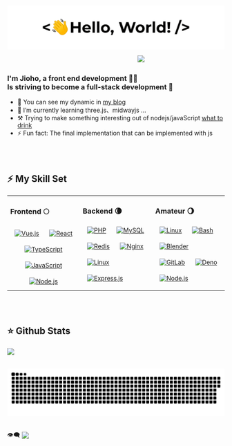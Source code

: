 <div style="width:100%;height:0px;padding-bottom: 20%;position:relative;">
<img style="position: absolute;top: 0;left: 0;height: 100%;object-fit: cover;width: 100%" src="./assets/greetings.gif" align="center" />
</div>  

<br />
<br />
 <img align="right" width="40%" marginTop="-20px" style="margin-top:-20px;max-width: 360px;" src="https://github-readme-stats.vercel.app/api/top-langs/?username=Jioho&layout=compact">
 
### <div align="left">I'm Jioho, a front end development 👨‍💻 <br /> Is striving to become a full-stack development 🚀</div>  

* 🔭 You can see my dynamic in [my blog](https://blog.jioho.cn/) 
* 👀 I’m currently learning three.js、midwayjs ...
* ⚒️ Trying to make something interesting out of nodejs/javaScript [what to drink](https://what-to-drink.gitee.io/2023/)
* ⚡ Fun fact: The final implementation that can be implemented with js 


<br />
<br />

##  ⚡ My Skill Set  

<table><tr><td valign="top" width="33%">

### Frontend  🌕

<div align="center">  
<a href="https://vuejs.org/" target="_blank"><img style="margin: 10px" src="https://profilinator.rishav.dev/skills-assets/vuejs-original-wordmark.svg" alt="Vue.js" height="50" /></a>  
<a href="https://reactjs.org/" target="_blank"><img style="margin: 10px" src="https://profilinator.rishav.dev/skills-assets/react-original-wordmark.svg" alt="React" height="50" /></a>  
<a href="https://www.typescriptlang.org/" target="_blank"><img style="margin: 10px" src="https://profilinator.rishav.dev/skills-assets/typescript-original.svg" alt="TypeScript" height="50" /></a>  
<a href="https://www.javascript.com/" target="_blank"><img style="margin: 10px" src="https://profilinator.rishav.dev/skills-assets/javascript-original.svg" alt="JavaScript" height="50" /></a>  
<a href="https://nodejs.org/" target="_blank"><img style="margin: 10px" src="https://profilinator.rishav.dev/skills-assets/nodejs-original-wordmark.svg" alt="Node.js" height="50" /></a>  

</div>

</td><td valign="top" width="33%">

### Backend  🌘

<div align="left">  
<a href="https://www.php.net/" target="_blank"><img style="margin: 10px" src="https://profilinator.rishav.dev/skills-assets/php-original.svg" alt="PHP" height="50" /></a>  
<a href="https://www.mysql.com/" target="_blank"><img style="margin: 10px" src="https://profilinator.rishav.dev/skills-assets/mysql-original-wordmark.svg" alt="MySQL" height="50" /></a>  
<a href="https://redis.io/" target="_blank"><img style="margin: 10px" src="https://profilinator.rishav.dev/skills-assets/redis-original-wordmark.svg" alt="Redis" height="50" /></a>  
<a href="https://www.nginx.com/" target="_blank"><img style="margin: 10px" src="https://profilinator.rishav.dev/skills-assets/nginx-original.svg" alt="Nginx" height="50" /></a>  
<a href="https://www.linux.org/" target="_blank"><img style="margin: 10px" src="https://profilinator.rishav.dev/skills-assets/linux-original.svg" alt="Linux" height="50" /></a>  
</div>
<a href="https://expressjs.com/" target="_blank"><img style="margin: 10px" src="https://profilinator.rishav.dev/skills-assets/express-original-wordmark.svg" alt="Express.js" height="50" /></a>  

</td><td valign="top" width="33%">

### Amateur  🌖

<div align="left">  
<a href="https://www.linux.org/" target="_blank"><img style="margin: 10px" src="https://profilinator.rishav.dev/skills-assets/linux-original.svg" alt="Linux" height="50" /></a>  
<a href="https://www.gnu.org/software/bash/" target="_blank"><img style="margin: 10px" src="https://profilinator.rishav.dev/skills-assets/gnu_bash-icon.svg" alt="Bash" height="50" /></a>  
<a href="https://www.blender.org/" target="_blank"><img style="margin: 10px" src="https://profilinator.rishav.dev/skills-assets/blender_community_badge_white.svg" alt="Blender" height="50" /></a>  
<a href="https://about.gitlab.com/" target="_blank"><img style="margin: 10px" src="https://profilinator.rishav.dev/skills-assets/gitlab.svg" alt="GitLab" height="50" /></a>  
<a href="https://deno.land/" target="_blank"><img style="margin: 10px" src="https://profilinator.rishav.dev/skills-assets/deno.svg" alt="Deno" height="50" /></a>  
<a href="https://nodejs.org/" target="_blank"><img style="margin: 10px" src="https://profilinator.rishav.dev/skills-assets/nodejs-original-wordmark.svg" alt="Node.js" height="50" /></a>  

</div>

</td></tr></table>  

<br />

<br />  

##  ⭐ Github Stats  

<div align="left"><img src="https://github-readme-stats.vercel.app/api?username=Jioho&show_icons=true&count_private=true&hide_border=true" align="center" /></div>  

<br/>  

![](https://raw.githubusercontent.com/Jioho/Jioho/main/assets/github-contribution-grid-snake.svg)

<br/>  

<div align="left">
👁️‍🗨️ <img src="https://komarev.com/ghpvc/?username=Jioho&&style=flat-square" align="center" />
</div>  
  
